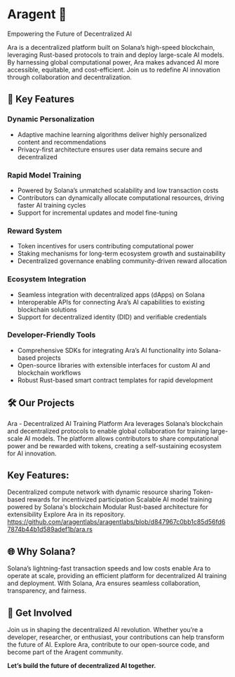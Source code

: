 # Aragent 🚀  
Empowering the Future of Decentralized AI  

Ara is a decentralized platform built on Solana’s high-speed blockchain, leveraging Rust-based protocols to train and deploy large-scale AI models. By harnessing global computational power, Ara makes advanced AI more accessible, equitable, and cost-efficient. Join us to redefine AI innovation through collaboration and decentralization.  

## 🌟 Key Features  

### **Dynamic Personalization**  
- Adaptive machine learning algorithms deliver highly personalized content and recommendations  
- Privacy-first architecture ensures user data remains secure and decentralized  

### **Rapid Model Training**  
- Powered by Solana’s unmatched scalability and low transaction costs  
- Contributors can dynamically allocate computational resources, driving faster AI training cycles  
- Support for incremental updates and model fine-tuning  

### **Reward System**  
- Token incentives for users contributing computational power  
- Staking mechanisms for long-term ecosystem growth and sustainability  
- Decentralized governance enabling community-driven reward allocation  

### **Ecosystem Integration**  
- Seamless integration with decentralized apps (dApps) on Solana  
- Interoperable APIs for connecting Ara’s AI capabilities to existing blockchain solutions  
- Support for decentralized identity (DID) and verifiable credentials  

### **Developer-Friendly Tools**  
- Comprehensive SDKs for integrating Ara’s AI functionality into Solana-based projects  
- Open-source libraries with extensible interfaces for custom AI and blockchain workflows  
- Robust Rust-based smart contract templates for rapid development

 ## 🛠️ Our Projects
  Ara - Decentralized AI Training Platform
  Ara leverages Solana’s blockchain and decentralized protocols to enable global collaboration for training large-scale AI models. The platform allows contributors to share computational power and be rewarded with tokens, creating a self-sustaining ecosystem for AI innovation.

## Key Features:

 Decentralized compute network with dynamic resource sharing
 Token-based rewards for incentivized participation
 Scalable AI model training powered by Solana's blockchain
 Modular Rust-based architecture for extensibility
 Explore Ara in its repository. https://github.com/aragentlabs/aragentlabs/blob/d847967c0bb1c85d56fd67874b44b1d589adef1b/ara.rs



## 🌐 Why Solana?  
Solana’s lightning-fast transaction speeds and low costs enable Ara to operate at scale, providing an efficient platform for decentralized AI training and deployment. With Solana, Ara ensures seamless collaboration, transparency, and fairness.  

## 🤝 Get Involved  
Join us in shaping the decentralized AI revolution. Whether you’re a developer, researcher, or enthusiast, your contributions can help transform the future of AI. Explore Ara, contribute to our open-source code, and become part of the Aragent community.  

**Let’s build the future of decentralized AI together.**

